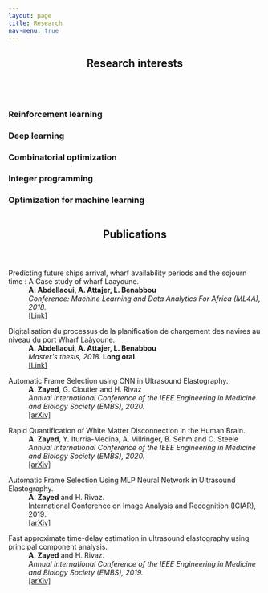 ```yaml
---
layout: page
title: Research
nav-menu: true
---
```

<!-- Main -->
<div id="main" class="alt">

<!-- One -->
<section id="one">
	<div class="inner">
		<header class="major">
			<h1>Research interests</h1>
		</header>

<!-- Content -->
<div class="column">
	<div class="20u 10u$(small)">
		<h3>Reinforcement learning</h3>
	</div>
	<div class="20u$ 10u$(small)">
		<h3>Deep learning</h3>
	</div>
	<!-- Break -->
	<div class="20u 10u$(medium)">
		<h3> Combinatorial optimization </h3>
	</div>
	<div class="20u 10u$(medium)">
		<h3> Integer programming </h3>
	</div>
	<div class="20u$ 10u$(medium)">
		<h3>Optimization for machine learning</h3>
	</div>
</div>
		<header class="major">
			<h1>Publications</h1>
		</header>
	<dl>
		<dt> Predicting future ships arrival, wharf availability periods and the sojourn time : A Case study of wharf Laayoune.</dt>
		<dd><b>A. Abdellaoui, A. Attajer, L. Benabbou</b></dd>
		<dd><i>Conference: Machine Learning and Data Analytics For Africa (ML4A), 2018.</i></dd>
		<dd><a href="https://www.researchgate.net/publication/349214764_Predicting_future_ships_arrival_wharf_availability_periods_and_the_sojourn_time_A_Case_study_of_wharf_Laayoune">[Link]</a></dd>
	</dl> 
	<dl>
		<dt>Digitalisation du processus de la planification de chargement des navires au niveau du port Wharf Laâyoune.</dt>
		<dd><b>A. Abdellaoui, A. Attajer, L. Benabbou</b></dd>
		<dd><i> Master's thesis, 2018.</i> <strong>Long oral.</strong></dd>
		<dd><a href="https://www.researchgate.net/publication/349216689_Digitalisation_du_processus_de_la_planification_de_chargement_des_navires_au_niveau_du_port_Wharf_Laayoune">[Link]</a>
	</dl>
	<dl>
		<dt>Automatic Frame Selection using CNN in Ultrasound Elastography.</dt>
		<dd><b>A. Zayed</b>, G. Cloutier and H. Rivaz</dd>
		<dd><i>Annual International Conference of the IEEE Engineering in Medicine and Biology Society (EMBS), 2020.</i></dd>
		<dd><a href="https://arxiv.org/pdf/2002.06734.pdf">[arXiv]</a></dd>
	</dl>
	<dl>
		<dt>Rapid Quantification of White Matter Disconnection in the Human Brain.</dt>
		<dd><b>A. Zayed</b>, Y. Iturria-Medina, A. Villringer, B. Sehm and C. Steele</dd>
		<dd><i>Annual International Conference of the IEEE Engineering in Medicine and Biology Society (EMBS), 2020.</i></dd>
		<dd><a href="https://arxiv.org/pdf/2002.09035.pdf">[arXiv]</a></dd>
	</dl>
	<dl>
		<dt>Automatic Frame Selection Using MLP Neural Network in Ultrasound Elastography.</dt>
		<dd><b>A. Zayed</b> and H. Rivaz.</dd>
		<dd>International Conference on Image Analysis and Recognition (ICIAR), 2019.</dd>
		<dd><a href="https://arxiv.org/pdf/1911.05245.pdf">[arXiv]</a></dd>
	</dl>
	<dl>
		<dt>Fast approximate time-delay estimation in ultrasound elastography using principal component analysis.</dt>
		<dd><b>A. Zayed</b> and H. Rivaz.</dd>
		<dd><i>Annual International Conference of the IEEE Engineering in Medicine and Biology Society (EMBS), 2019.</i></dd>
		<dd><a href="https://arxiv.org/pdf/1911.05242.pdf">[arXiv]</a></dd>
	</dl>
</div>
